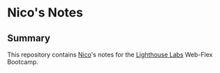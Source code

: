 # Nico's Notes  

## Summary

This repository contains [Nico](https://github.com/nicodann)'s notes for the [Lighthouse Labs](https://www.lighthouselabs.ca/) Web-Flex Bootcamp.